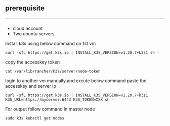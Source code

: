 ## prerequisite <hr>
* cloud account 
* Two ubuntu servers 

<p> Install k3s using below command on 1st vm </p>

```
curl -sfL https://get.k3s.io | INSTALL_K3S_VERSION=v1.20.7+k3s1 sh -
```

<p> copy the accesskey token </p>

```
cat /var/lib/rancher/k3s/server/node-token
```
<p>login to another vm manually and excute below command paste the accesskey and server ip</p>

```
curl -sfL https://get.k3s.io | INSTALL_K3S_VERSION=v1.20.7+k3s1 K3S_URL=https://myserver:6443 K3S_TOKEN=XXX sh -
```
<p> For output follow command in master node</P>

```
sudo k3s kubectl get nodes
